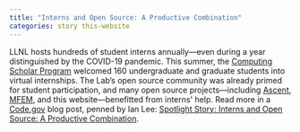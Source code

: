 ```yaml
---
title: "Interns and Open Source: A Productive Combination"
categories: story this-website
---
```


LLNL hosts hundreds of student interns annually—even during a year distinguished by the COVID-19 pandemic. This summer, the [Computing Scholar Program](https://computing.llnl.gov/careers/interns) welcomed 160 undergraduate and graduate students into virtual internships. The Lab’s open source community was already primed for student participation, and many open source projects—including [Ascent](https://github.com/Alpine-DAV/ascent), [MFEM](https://mfem.org), and this website—benefitted from interns' help. Read more in a [Code.gov](https://code.gov/) blog post, penned by Ian Lee: [Spotlight Story: Interns and Open Source: A Productive Combination](https://medium.com/codedotgov/spotlight-story-interns-and-open-source-a-productive-combination-d03cba28b280).
